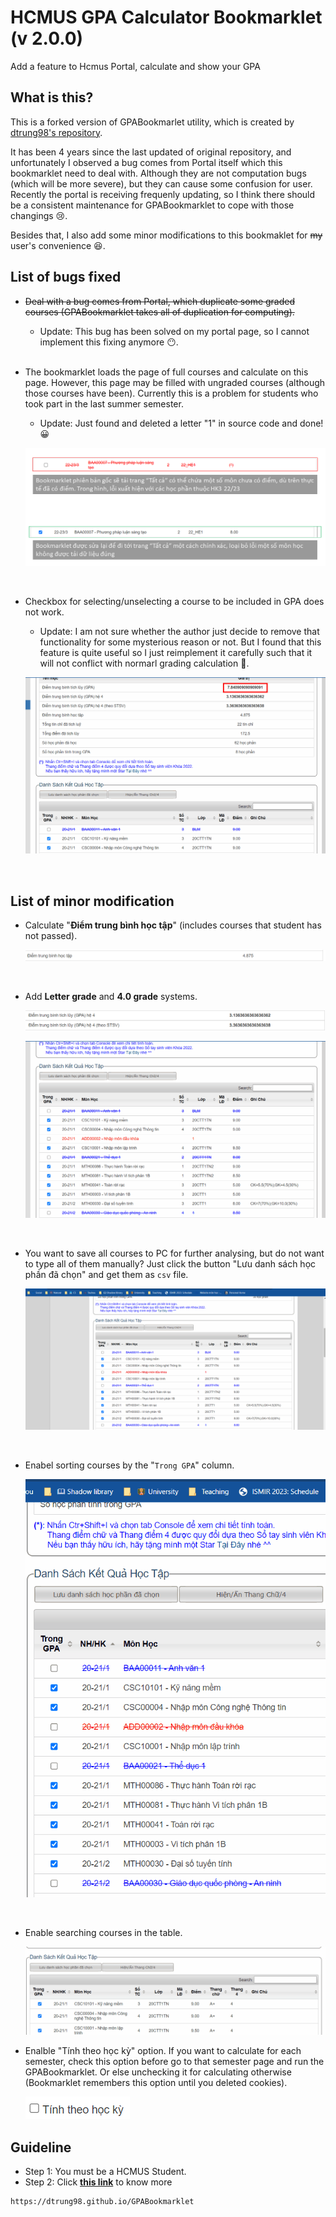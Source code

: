 # HCMUS GPA Calculator Bookmarklet (v 2.0.0)

Add a feature to Hcmus Portal, calculate and show your GPA

## What is this?

This is a forked version of GPABookmarlet utility, which is created by [dtrung98's repository](https://github.com/dtrung98/GPABookmarklet).

It has been 4 years since the last updated of original repository, and unfortunately I observed a bug comes from Portal itself which this bookmarklet need to deal with. Although they are not computation bugs (which will be more severe), but they can cause some confusion for user. Recently the portal is receiving frequenly updating, so I think there should be a consistent maintenance for GPABookmarklet to cope with those changings 😢.

Besides that, I also add some minor modifications to this bookmaklet for ~~my~~ user's convenience 😆.

## List of bugs fixed

- ~~Deal with a bug comes from Portal, which duplicate some graded courses (GPABookmarklet takes all of duplication for computing).~~

  - Update: This bug has been solved on my portal page, so I cannot implement this fixing anymore 😶.

  <br>

- The bookmarklet loads the page of full courses and calculate on this page. However, this page may be filled with ungraded courses (although those courses have been). Currently this is a problem for students who took part in the last summer semester.

  - Update: Just found and deleted a letter "1" in source code and done! 😀

  ![Bug 1](Figure/Fix_Bug_1.png)

  <br>

- Checkbox for selecting/unselecting a course to be included in GPA does not work.

  - Update: I am not sure whether the author just decide to remove that functionality for some mysterious reason or not. But I found that this feature is quite useful so I just reimplement it carefully such that it will not conflict with normarl grading calculation 🫣.

  ![Bug 2](Figure/Fix_Bug_2.gif)

  <br>

## List of minor modification

- Calculate "**Điểm trung bình học tập**" (includes courses that student has not passed).

  ![Feat 1](Figure/Modification_1.png)

  <br>

- Add **Letter grade** and **4.0 grade** systems.

  ![Feat 2](Figure/Modification_2.png)

  ![Feat 2](Figure/Modification_2_1.gif)

  <br>

- You want to save all courses to PC for further analysing, but do not want to type all of them manually? Just click the button "Lưu danh sách học phần đã chọn" and get them as ```csv``` file.

  ![Feat 3](Figure/Modification_3.gif)

  <br>

- Enabel sorting courses by the "```Trong GPA```" column.

  ![Feat 4](Figure/Modification_4.gif)

  <br>

- Enable searching courses in the table.

  ![Feat 5](Figure/Modification_5.gif)

- Enalble "Tính theo học kỳ" option. If you want to calculate for each semester, check this option before go to that semester page and run the GPABookmarklet. Or else unchecking it for calculating otherwise (Bookmarklet remembers this option until you deleted cookies).

  ![Feat 6](Figure/Modification_6.png)

## Guideline

- Step 1: You must be a HCMUS Student.
- Step 2: Click **[this link](https://dtrung98.github.io/GPABookmarklet)** to know more

````
https://dtrung98.github.io/GPABookmarklet
````
